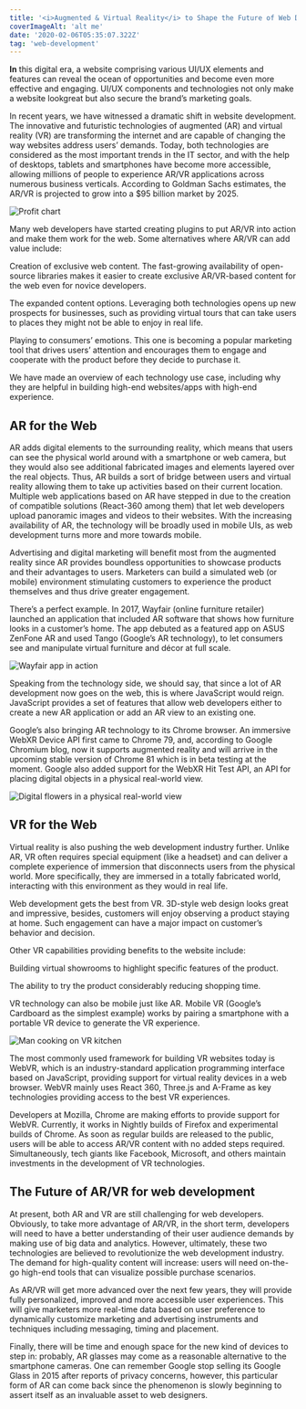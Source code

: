 ```yaml
---
title: '<i>Augmented & Virtual Reality</i> to Shape the Future of Web Development'
coverImageAlt: 'alt me'
date: '2020-02-06T05:35:07.322Z'
tag: 'web-development'
---
```


**In** this digital era, a website comprising various UI/UX elements and features can reveal the ocean of opportunities and become even more effective and engaging. UI/UX  components and technologies not only make a website lookgreat but also secure the brand’s marketing goals.

In recent years, we have witnessed a dramatic shift in website development. The innovative and futuristic technologies of augmented (AR) and virtual reality (VR) are transforming the internet and are capable of changing the way websites address users’ demands. Today, both technologies are considered as the most important trends in the IT sector, and with the help of desktops, tablets and smartphones have become more accessible, allowing millions of people to experience AR/VR applications across numerous business verticals. According to Goldman Sachs estimates, the AR/VR is projected to grow into a $95 billion market by 2025.

<Img imageName='profit-chart' alt='Profit chart' withBigMargin />

Many web developers have started creating plugins to put AR/VR into action and make them work for the web. Some alternatives where AR/VR can add value include:

Creation of exclusive web content. The fast-growing availability of open-source libraries makes it easier to create exclusive AR/VR-based content for the web even for novice developers.

The expanded content options. Leveraging both technologies opens up new prospects for businesses, such as providing virtual tours that can take users to places they might not be able to enjoy in real life.

Playing to consumers’ emotions. This one is becoming a popular marketing tool that drives users’ attention and encourages them to engage and cooperate with the product before they decide to purchase it.

We have made an overview of each technology use case, including why they are helpful in building high-end websites/apps with high-end experience.

<Separator type="bg-repeat" imageName="peopleWithDogBg"/>

## AR for the Web

AR adds digital elements to the surrounding reality, which means that users can see the physical world around with a smartphone or web camera, but they would also see additional fabricated images and elements layered over the real objects. Thus, AR builds a sort of bridge between users and virtual reality allowing them to take up activities based on their current location. Multiple web applications based on AR have stepped in due to the creation of compatible solutions (React-360 among them) that let web developers upload panoramic images and videos to their websites. With the increasing availability of AR, the technology will be broadly used in mobile UIs, as web development turns more and more towards mobile.

Advertising and digital marketing will benefit most from the augmented reality since AR  provides boundless opportunities to showcase products and their advantages to users. Marketers can build a simulated web (or mobile) environment stimulating customers to experience the product themselves and thus drive greater engagement.

There’s a perfect example. In 2017, Wayfair (online furniture retailer) launched an application that included AR software that shows how furniture looks in a customer’s home. The app debuted as a featured app on ASUS ZenFone AR and used Tango (Google’s AR technology), to let consumers see and manipulate virtual furniture and décor at full scale.

<Img imageName='wayfair-app' alt='Wayfair app in action'/>

Speaking from the technology side, we should say, that since a lot of AR development now goes on the web, this is where JavaScript would reign. JavaScript provides a set of features that allow web developers either to create a new AR application or add an AR view to an existing one.

Google’s also bringing AR technology to its Chrome browser. An immersive WebXR Device API first came to Chrome 79, and, according to Google Chromium blog, now it supports augmented reality and will arrive in the upcoming stable version of Chrome 81 which is in beta testing at the moment. Google also added support for the WebXR Hit Test API, an API for placing digital objects in a physical real-world view.

<Img imageName='digital-flowers' alt='Digital flowers in a physical real-world view' withBigMargin />

## VR for the Web

Virtual reality is also pushing the web development industry further. Unlike AR, VR often requires special equipment (like a headset) and can deliver a complete experience of immersion that disconnects users from the physical world. More specifically, they are immersed in a totally fabricated world, interacting with this environment as they would in real life.

Web development gets the best from VR. 3D-style web design looks great and impressive, besides, customers will enjoy observing a product staying at home. Such engagement can have a major impact on customer’s behavior and decision.

Other VR capabilities providing benefits to the website include:

Building virtual showrooms to highlight specific features of the product.

The ability to try the product considerably reducing shopping time.

VR technology can also be mobile just like AR. Mobile VR (Google’s Cardboard as the simplest example) works by pairing a smartphone with a portable VR device to generate the VR experience.

<Img imageName='vr-gameplay' alt='Man cooking on VR kitchen'/>

The most commonly used framework for building VR websites today is WebVR, which is an industry-standard application programming interface based on JavaScript, providing support for virtual reality devices in a web browser. WebVR mainly uses React 360, Three.js and A-Frame as key technologies providing access to the best VR experiences.

Developers at Mozilla, Chrome are making efforts to provide support for WebVR. Currently, it works in Nightly builds of Firefox and experimental builds of Chrome. As soon as regular builds are released to the public, users will be able to access AR/VR content with no added steps required. Simultaneously, tech giants like Facebook, Microsoft, and others maintain investments in the development of VR technologies.

## The Future of AR/VR for web development

At present, both AR and VR are still challenging for web developers. Obviously, to take more advantage of AR/VR, in the short term, developers will need to have a better understanding of their user audience demands by making use of big data and analytics. However, ultimately, these two technologies are believed to revolutionize the web development industry. The demand for high-quality content will increase: users will need on-the-go high-end tools that can visualize possible purchase scenarios.

As AR/VR will get more advanced over the next few years, they will provide fully personalized, improved and more accessible user experiences. This will give marketers more real-time data based on user preference to dynamically customize marketing and advertising instruments and techniques including messaging, timing and placement.

Finally, there will be time and enough space for the new kind of devices to step in: probably, AR glasses may come as a reasonable alternative to the smartphone cameras. One can remember Google stop selling its Google Glass in 2015 after reports of privacy concerns, however, this particular form of AR can come back since the phenomenon is slowly beginning to assert itself as an invaluable asset to web designers.
